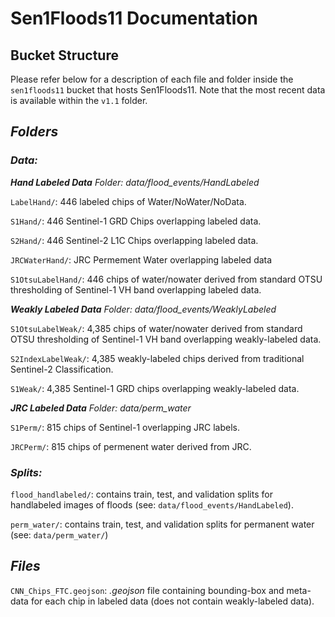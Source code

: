 # **Sen1Floods11 Documentation**

## **Bucket Structure**

Please refer below for a description of each file and folder inside the `sen1floods11` bucket that hosts Sen1Floods11.
Note that the most recent data is available within the `v1.1` folder.

## _**Folders**_

### _**Data:**_

_**Hand Labeled Data** Folder: data/flood_events/HandLabeled_

`LabelHand/`: 446 labeled chips of Water/NoWater/NoData.

`S1Hand/`: 446 Sentinel-1 GRD Chips overlapping labeled data.

`S2Hand/`: 446 Sentinel-2 L1C Chips overlapping labeled data.

`JRCWaterHand/`: JRC Permement Water overlapping labeled data

`S1OtsuLabelHand/`: 446 chips of water/nowater derived from standard OTSU thresholding of Sentinel-1 VH band overlapping labeled data.

_**Weakly Labeled Data** Folder: data/flood_events/WeaklyLabeled_

`S1OtsuLabelWeak/`: 4,385 chips of water/nowater derived from standard OTSU thresholding of Sentinel-1 VH band overlapping weakly-labeled data.

`S2IndexLabelWeak/`: 4,385 weakly-labeled chips derived from traditional Sentinel-2 Classification.

`S1Weak/`: 4,385 Sentinel-1 GRD chips overlapping weakly-labeled data.

_**JRC Labeled Data** Folder: data/perm_water_

`S1Perm/`: 815 chips of Sentinel-1 overlapping JRC labels.

`JRCPerm/`: 815 chips of permenent water derived from JRC.

### _**Splits:**_

`flood_handlabeled/`: contains train, test, and validation splits for handlabeled images of floods (see: `data/flood_events/HandLabeled`).

`perm_water/`: contains train, test, and validation splits for permanent water (see: `data/perm_water/`)

## _**Files**_

`CNN_Chips_FTC.geojson`: _.geojson_ file containing bounding-box and meta-data for each chip in labeled data (does not contain weakly-labeled data).
